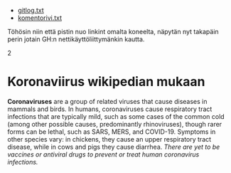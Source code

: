 * [gitlog.txt](https://github.com/nomelif/ot-harjoitustyo/blob/master/laskarit/viikko1/gitlog.txt)
* [komentorivi.txt](https://github.com/nomelif/ot-harjoitustyo/blob/master/laskarit/viikko1/komentorivi.txt)

Töhösin niin että pistin nuo linkint omalta koneelta, näpytän nyt takapäin perin jotain GH:n nettikäyttöliittymänkin kautta.

2

# Koronaviirus wikipedian mukaan

__Coronaviruses__ are a group of related viruses that cause diseases in mammals and birds. In humans, coronaviruses cause respiratory tract infections that are typically mild, such as some cases of the common cold (among other possible causes, predominantly rhinoviruses), though rarer forms can be lethal, such as SARS, MERS, and COVID-19. Symptoms in other species vary: in chickens, they cause an upper respiratory tract disease, while in cows and pigs they cause diarrhea. _There are yet to be vaccines or antiviral drugs to prevent or treat human coronavirus infections._
